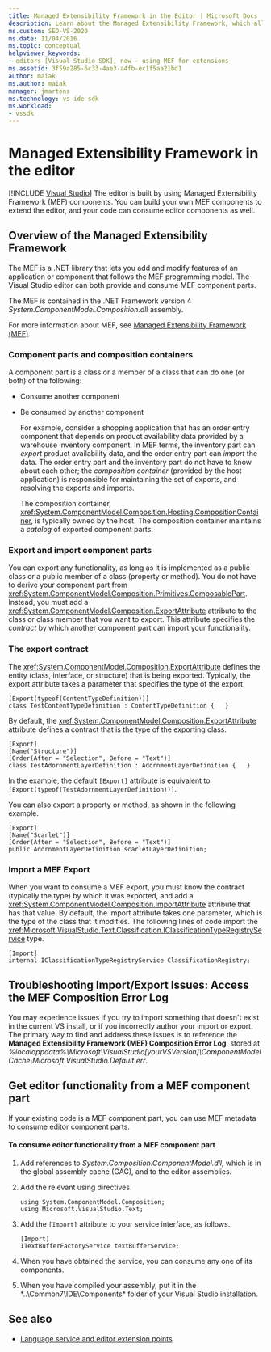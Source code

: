 ```yaml
---
title: Managed Extensibility Framework in the Editor | Microsoft Docs
description: Learn about the Managed Extensibility Framework, which allows you to build your own components to extend the editor in the Visual Studio SDK.
ms.custom: SEO-VS-2020
ms.date: 11/04/2016
ms.topic: conceptual
helpviewer_keywords:
- editors [Visual Studio SDK], new - using MEF for extensions
ms.assetid: 3f59a285-6c33-4ae3-a4fb-ec1f5aa21bd1
author: maiak
ms.author: maiak
manager: jmartens
ms.technology: vs-ide-sdk
ms.workload:
- vssdk
---
```

# Managed Extensibility Framework in the editor

 [!INCLUDE [Visual Studio](~/includes/applies-to-version/vs-windows-only.md)]
The editor is built by using Managed Extensibility Framework (MEF) components. You can build your own MEF components to extend the editor, and your code can consume editor components as well.

## Overview of the Managed Extensibility Framework
 The MEF is a .NET library that lets you add and modify features of an application or component that follows the MEF programming model. The Visual Studio editor can both provide and consume MEF component parts.

 The MEF is contained in the .NET Framework version 4 *System.ComponentModel.Composition.dll* assembly.

 For more information about MEF, see [Managed Extensibility Framework (MEF)](/dotnet/framework/mef/index).

### Component parts and composition containers
 A component part is a class or a member of a class that can do one (or both) of the following:

- Consume another component

- Be consumed by another component

  For example, consider a shopping application that has an order entry component that depends on product availability data provided by a warehouse inventory component. In MEF terms, the inventory part can *export* product availability data, and the order entry part can *import* the data. The order entry part and the inventory part do not have to know about each other; the *composition container* (provided by the host application) is responsible for maintaining the set of exports, and resolving the exports and imports.

  The composition container, <xref:System.ComponentModel.Composition.Hosting.CompositionContainer>, is typically owned by the host. The composition container maintains a *catalog* of exported component parts.

### Export and import component parts
 You can export any functionality, as long as it is implemented as a public class or a public member of a class (property or method). You do not have to derive your component part from <xref:System.ComponentModel.Composition.Primitives.ComposablePart>. Instead, you must add a <xref:System.ComponentModel.Composition.ExportAttribute> attribute to the class or class member that you want to export. This attribute specifies the *contract* by which another component part can import your functionality.

### The export contract
 The <xref:System.ComponentModel.Composition.ExportAttribute> defines the entity (class, interface, or structure) that is being exported. Typically, the export attribute takes a parameter that specifies the type of the export.

```
[Export(typeof(ContentTypeDefinition))]
class TestContentTypeDefinition : ContentTypeDefinition {   }
```

 By default, the <xref:System.ComponentModel.Composition.ExportAttribute> attribute defines a contract that is the type of the exporting class.

```
[Export]
[Name("Structure")]
[Order(After = "Selection", Before = "Text")]
class TestAdornmentLayerDefinition : AdornmentLayerDefinition {   }
```

 In the example, the default `[Export]` attribute is equivalent to `[Export(typeof(TestAdornmentLayerDefinition))]`.

 You can also export a property or method, as shown in the following example.

```
[Export]
[Name("Scarlet")]
[Order(After = "Selection", Before = "Text")]
public AdornmentLayerDefinition scarletLayerDefinition;
```

### Import a MEF Export
 When you want to consume a MEF export, you must know the contract (typically the type) by which it was exported, and add a <xref:System.ComponentModel.Composition.ImportAttribute> attribute that has that value. By default, the import attribute takes one parameter, which is the type of the class that it modifies. The following lines of code import the <xref:Microsoft.VisualStudio.Text.Classification.IClassificationTypeRegistryService> type.

```
[Import]
internal IClassificationTypeRegistryService ClassificationRegistry;
```
## Troubleshooting Import/Export Issues: Access the MEF Composition Error Log
You may experience issues if you try to import something that doesn't exist in the current VS install, or if you incorrectly author your import or export.  The primary way to find and address these issues is to reference the **Managed Extensibility Framework (MEF) Composition Error Log**, stored at *%localappdata%\Microsoft\VisualStudio[yourVSVersion]\ComponentModelCache\Microsoft.VisualStudio.Default.err*.

## Get editor functionality from a MEF component part
 If your existing code is a MEF component part, you can use MEF metadata to consume editor component parts.

#### To consume editor functionality from a MEF component part

1. Add references to *System.Composition.ComponentModel.dll*, which is in the global assembly cache (GAC), and to the editor assemblies.

2. Add the relevant using directives.

    ```
    using System.ComponentModel.Composition;
    using Microsoft.VisualStudio.Text;
    ```

3. Add the `[Import]` attribute to your service interface, as follows.

    ```
    [Import]
    ITextBufferFactoryService textBufferService;
    ```

4. When you have obtained the service, you can consume any one of its components.

5. When you have compiled your assembly, put it in the *..\Common7\IDE\Components\* folder of your Visual Studio installation.

## See also
- [Language service and editor extension points](../extensibility/language-service-and-editor-extension-points.md)

